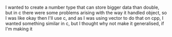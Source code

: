  I wanted to create a number type that can store bigger data than double, but in c there were some problems arising with the way it handled object, so I was like okay then I'll use c, and as I was using vector to do that on cpp, I wanted something similar in c, but I thought why not make it generalised, if I'm making it
 
